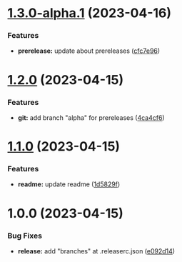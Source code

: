 # [1.3.0-alpha.1](https://github.com/ClaudionorOjr/semantic-release/compare/v1.2.0...v1.3.0-alpha.1) (2023-04-16)


### Features

* **prerelease:** update about prereleases ([cfc7e96](https://github.com/ClaudionorOjr/semantic-release/commit/cfc7e967098652244499e9ab670c341d9a4d28e6))

# [1.2.0](https://github.com/ClaudionorOjr/semantic-release/compare/v1.1.0...v1.2.0) (2023-04-15)


### Features

* **git:** add branch "alpha" for prereleases ([4ca4cf6](https://github.com/ClaudionorOjr/semantic-release/commit/4ca4cf62c3b2fd6f0304f64ae98663408b413301))

# [1.1.0](https://github.com/ClaudionorOjr/semantic-release/compare/v1.0.0...v1.1.0) (2023-04-15)


### Features

* **readme:** update readme ([1d5829f](https://github.com/ClaudionorOjr/semantic-release/commit/1d5829fbe4bfc72293e674ee3da81c138034768f))

# 1.0.0 (2023-04-15)


### Bug Fixes

* **release:** add "branches" at .releaserc.json ([e092d14](https://github.com/ClaudionorOjr/semantic-release/commit/e092d1442e2ebc9718218cfe34e0e3f0114eb56e))
